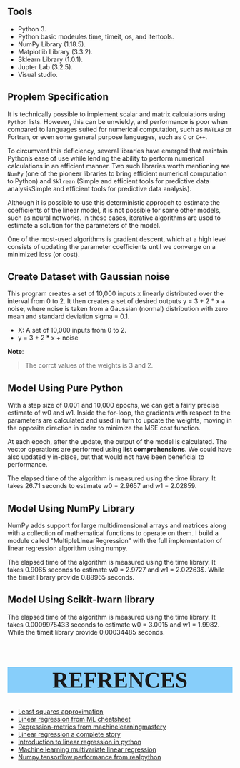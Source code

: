 

## Tools

* Python 3.
* Python basic modeules time, timeit, os, and itertools.
* NumPy Library (1.18.5).
* Matplotlib Library (3.3.2).
* Sklearn Library (1.0.1).
* Jupter Lab (3.2.5).
* Visual studio.

## Proplem Specification

It is technically possible to implement scalar and matrix calculations using `Python` lists. However, this can be unwieldy, and performance is poor when compared to languages suited for numerical computation, such as `MATLAB` or Fortran, or even some general purpose languages, such as `C` or `C++`.

To circumvent this deficiency, several libraries have emerged that maintain Python’s ease of use while lending the ability to perform numerical calculations in an efficient manner. Two such libraries worth mentioning are `NumPy` (one of the pioneer libraries to bring efficient numerical computation to Python) and `Sklrean` (Simple and efficient tools for predictive data analysisSimple and efficient tools for predictive data analysis).

Although it is possible to use this deterministic approach to estimate the coefficients of the linear model, it is not possible for some other models, such as neural networks. In these cases, iterative algorithms are used to 
estimate a solution for the parameters of the model.

One of the most-used algorithms is gradient descent, which at a high level consists of updating the parameter coefficients until we converge on a minimized loss (or cost). 

## Create Dataset with Gaussian noise

This program creates a set of 10,000 inputs x linearly distributed over the interval from 0 to 2. It then creates a set of desired outputs y = 3 + 2 * x + noise, where noise is taken from a Gaussian (normal) distribution with zero mean and standard deviation sigma = 0.1.

* X: A set of 10,000 inputs from 0 to 2.
* y = 3 + 2 * x + noise

**Note**: 
> The corrct values of the weights is 3 and 2.

## Model Using Pure Python

With a step size of 0.001 and 10,000 epochs, we can get a fairly precise estimate of w0 and w1. Inside the for-loop, the gradients with respect to the parameters are calculated and used in turn to update the weights, moving in the opposite direction in order to minimize the MSE cost function.

At each epoch, after the update, the output of the model is calculated. The vector operations are performed using **list comprehensions**. We could have also updated y in-place, but that would not have been beneficial to performance.

The elapsed time of the algorithm is measured using the time library. It takes $26.71$ seconds to estimate w0 = 2.9657 and w1 = 2.02859.


## Model Using NumPy Library
NumPy adds support for large multidimensional arrays and matrices along with a collection of mathematical functions to operate on them. I build a module called "MultipleLinearRegression" with the full implementation of linear regression algorithm using numpy.

The elapsed time of the algorithm is measured using the time library. It takes $0.9065$ seconds to estimate w0 = 2.9727 and w1 = 2.02263$. While the timeit library provide 0.88965 seconds.

## Model Using Scikit-lwarn library

The elapsed time of the algorithm is measured using the time library. It takes $0.0009975433$ seconds to estimate w0 = 3.0015 and w1 = 1.9982. While the timeit library provide 0.00034485 seconds.


<center style="font-size: 25px; background-color:lightskyblue;blue; font-family:Georgia">

# REFRENCES
</center>

* [Least squares approximation](https://en.wikipedia.org/wiki/Least_squares)
* [Linear regression from ML cheatsheet](https://ml-cheatsheet.readthedocs.io/en/latest/linear_regression.html)
* [Regression-metrics from machinelearningmastery](https://machinelearningmastery.com/regression-metrics-for-machine-learning/)
* [Linear regression a complete story](https://medium.com/analytics-vidhya/linear-regression-a-complete-story-c5edd37296c8)
* [Introduction to linear regression in python](https://towardsdatascience.com/introduction-to-linear-regression-in-python-c12a072bedf0)
* [Machine learning multivariate linear regression](https://medium.com/analytics-vidhya/machine-learning-multivariate-linear-regression-8f9878c0f56)
* [Numpy tensorflow performance from realpython](https://realpython.com/numpy-tensorflow-performance/https://realpython.com/numpy-tensorflow-performance/)
